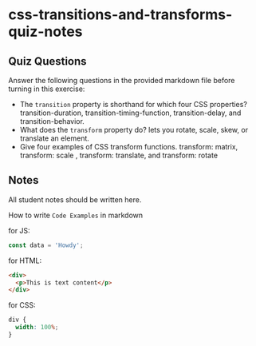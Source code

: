 # css-transitions-and-transforms-quiz-notes

## Quiz Questions

Answer the following questions in the provided markdown file before turning in this exercise:

- The `transition` property is shorthand for which four CSS properties?
  transition-duration, transition-timing-function, transition-delay, and transition-behavior.
- What does the `transform` property do?
  lets you rotate, scale, skew, or translate an element.
- Give four examples of CSS transform functions.
  transform: matrix, transform: scale , transform: translate, and transform: rotate

## Notes

All student notes should be written here.

How to write `Code Examples` in markdown

for JS:

```javascript
const data = 'Howdy';
```

for HTML:

```html
<div>
  <p>This is text content</p>
</div>
```

for CSS:

```css
div {
  width: 100%;
}
```
